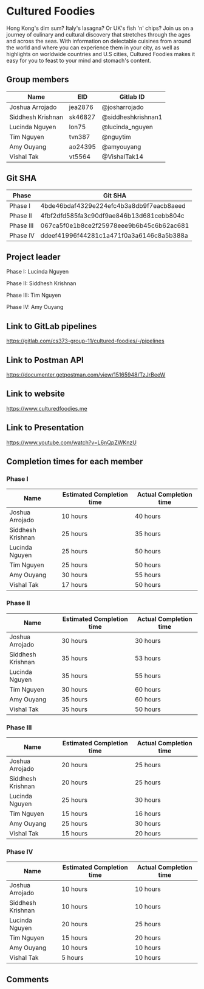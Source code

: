 # Cultured Foodies

Hong Kong's dim sum? Italy's lasagna? Or UK's fish 'n' chips? Join us on a journey of culinary and cultural discovery that stretches through the ages and across the seas. With information on delectable cuisines from around the world and where you can experience them in your city, as well as highlights on worldwide countries and U.S cities, Cultured Foodies makes it easy for you to feast to your mind and stomach's content.

## Group members

| Name              | EID     | Gitlab ID          |
| ----------------- | ------- | ------------------ |
| Joshua Arrojado   | jea2876 | @josharrojado      |
| Siddhesh Krishnan | sk46827 | @siddheshkrishnan1 |
| Lucinda Nguyen    | lon75   | @lucinda_nguyen    |
| Tim Nguyen        | tvn387  | @nguytim           |
| Amy Ouyang        | ao24395 | @amyouyang         |
| Vishal Tak        | vt5564  | @VishalTak14       |

## Git SHA

| Phase     | Git SHA                                  |
| --------- | ---------------------------------------- |
| Phase I   | 4bde46bdaf4329e224efc4b3a8db9f7eacb8aeed |
| Phase II  | 4fbf2dfd585fa3c90df9ae846b13d681cebb804c |
| Phase III | 067ca5f0e1b8ce2f25978eee9b6b45c6b62ac681 |
| Phase IV  | ddeef41996f44281c1a471f0a3a6146c8a5b388a |

## Project leader

Phase I: Lucinda Nguyen

Phase II: Siddhesh Krishnan

Phase III: Tim Nguyen

Phase IV: Amy Ouyang

## Link to GitLab pipelines

https://gitlab.com/cs373-group-11/cultured-foodies/-/pipelines

## Link to Postman API

https://documenter.getpostman.com/view/15165948/TzJrBeeW

## Link to website

https://www.culturedfoodies.me

## Link to Presentation

https://www.youtube.com/watch?v=L6nQpZWKnzU

## Completion times for each member

### Phase I

| Name              | Estimated Completion time | Actual Completion time |
| ----------------- | ------------------------- | ---------------------- |
| Joshua Arrojado   | 10 hours                  | 40 hours               |
| Siddhesh Krishnan | 25 hours                  | 35 hours               |
| Lucinda Nguyen    | 25 hours                  | 50 hours               |
| Tim Nguyen        | 25 hours                  | 50 hours               |
| Amy Ouyang        | 30 hours                  | 55 hours               |
| Vishal Tak        | 17 hours                  | 50 hours               |

### Phase II

| Name              | Estimated Completion time | Actual Completion time |
| ----------------- | ------------------------- | ---------------------- |
| Joshua Arrojado   | 30 hours                  | 30 hours               |
| Siddhesh Krishnan | 35 hours                  | 53 hours               |
| Lucinda Nguyen    | 35 hours                  | 55 hours               |
| Tim Nguyen        | 30 hours                  | 60 hours               |
| Amy Ouyang        | 35 hours                  | 60 hours               |
| Vishal Tak        | 35 hours                  | 50 hours               |

### Phase III

| Name              | Estimated Completion time | Actual Completion time |
| ----------------- | ------------------------- | ---------------------- |
| Joshua Arrojado   | 20 hours                  | 25 hours               |
| Siddhesh Krishnan | 20 hours                  | 25 hours               |
| Lucinda Nguyen    | 25 hours                  | 30 hours               |
| Tim Nguyen        | 15 hours                  | 16 hours               |
| Amy Ouyang        | 25 hours                  | 30 hours               |
| Vishal Tak        | 15 hours                  | 20 hours               |

### Phase IV

| Name              | Estimated Completion time | Actual Completion time |
| ----------------- | ------------------------- | ---------------------- |
| Joshua Arrojado   | 10 hours                  | 10 hours               |
| Siddhesh Krishnan | 10 hours                  | 10 hours               |
| Lucinda Nguyen    | 20 hours                  | 25 hours               |
| Tim Nguyen        | 15 hours                  | 20 hours               |
| Amy Ouyang        | 10 hours                  | 10 hours               |
| Vishal Tak        | 5 hours                   | 10 hours               |

## Comments
